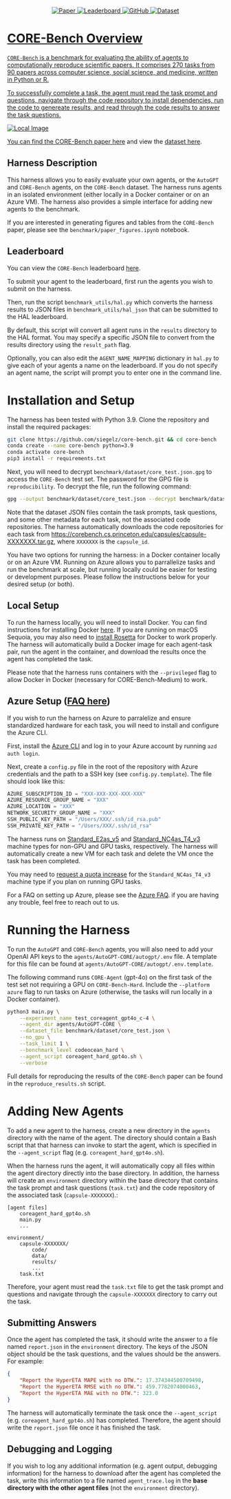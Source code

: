 <p align="center">
    <a href="https://arxiv.org/abs/2409.11363">
    <img alt="Paper" src="https://img.shields.io/badge/arXiv-arXiv:2409.11363-b31b1b.svg">
    <a href = "https://agent-evals-leaderboard.hf.space">
    <img alt="Leaderboard" src="https://img.shields.io/badge/Leaderboard-Link-blue.svg">
    <a href = "https://github.com/siegelz/core-bench">
    <img alt="GitHub" src="https://img.shields.io/badge/GitHub-Repository-181717.svg">
    <a href="https://huggingface.co/datasets/siegelz/core-bench">
    <img alt="Dataset" src="https://img.shields.io/badge/Hugging%20Face-Dataset-yellow.svg">
</p>

# CORE-Bench Overview
`CORE-Bench` is a benchmark for evaluating the ability of agents to computationally reproduce scientific papers. It comprises 270 tasks from 90 papers across computer science, social science, and medicine, written in Python or R.

To successfully complete a task, the agent must read the task prompt and questions, navigate through the code repository to install dependencies, run the code to genereate results, and read through the code results to answer the task questions.

![Local Image](./images/benchmark_overview.png)

You can find the CORE-Bench [paper here](https://arxiv.org/abs/2409.11363) and view the [dataset here](https://huggingface.co/datasets/siegelz/core-bench).

## Harness Description
This harness allows you to easily evaluate your own agents, or the `AutoGPT` and `CORE-Bench` agents, on the `CORE-Bench` dataset. The harness runs agents in an isolated environment (either locally in a Docker container or on an Azure VM). The harness also provides a simple interface for adding new agents to the benchmark.

If you are interested in generating figures and tables from the `CORE-Bench` paper, please see the `benchmark/paper_figures.ipynb` notebook.

## Leaderboard
You can view the `CORE-Bench` leaderboard [here](https://agent-evals-leaderboard.hf.space). 

To submit your agent to the leaderboard, first run the agents you wish to submit on the harness.

Then, run the script `benchmark_utils/hal.py` which converts the harness results to JSON files in `benchmark_utils/hal_json` that can be submitted to the HAL leaderboard. 

By default, this script will convert all agent runs in the `results` directory to the HAL format. You may specify a specific JSON file to convert from the results directory using the `result_path` flag.

Optionally, you can also edit the `AGENT_NAME_MAPPING` dictionary in `hal.py` to give each of your agents a name on the leaderboard. If you do not specify an agent name, the script will prompt you to enter one in the command line.

# Installation and Setup
The harness has been tested with Python 3.9. Clone the repository and install the required packages:
```bash
git clone https://github.com/siegelz/core-bench.git && cd core-bench
conda create --name core-bench python=3.9
conda activate core-bench
pip3 install -r requirements.txt
```

Next, you will need to decrypt `benchmark/dataset/core_test.json.gpg` to access the `CORE-Bench` test set. The password for the GPG file is `reproducibility`. To decrypt the file, run the following command:
```bash
gpg --output benchmark/dataset/core_test.json --decrypt benchmark/dataset/core_test.json.gpg
```

Note that the dataset JSON files contain the task prompts, task questions, and some other metadata for each task, not the associated code repositories. The harness automatically downloads the code repositories for each task from https://corebench.cs.princeton.edu/capsules/capsule-XXXXXXX.tar.gz, where `XXXXXXX` is the `capsule_id`.

You have two options for running the harness: in a Docker container locally or on an Azure VM. Running on Azure allows you to parrallelize tasks and run the benchmark at scale, but running locally could be easier for testing or development purposes. Please follow the instructions below for your desired setup (or both).

## Local Setup
To run the harness locally, you will need to install Docker. You can find instructions for installing Docker [here](https://docs.docker.com/engine/install/). If you are running on macOS Sequoia, you may also need to [install Rosetta](https://romanzipp.com/blog/maocs-sequoia-docker-resetta-is-only-intended-to-run-silicon) for Docker to work properly. The harness will automatically build a Docker image for each agent-task pair, run the agent in the container, and download the results once the agent has completed the task.

Please note that the harness runs containers with the `--privileged` flag to allow Docker in Docker (necessary for CORE-Bench-Medium) to work.

## Azure Setup ([FAQ here](azure_faq.md))
If you wish to run the harness on Azure to parralelize and ensure standardized hardware for each task, you will need to install and configure the Azure CLI.

First, install the [Azure CLI](https://learn.microsoft.com/en-us/azure/developer/azure-developer-cli/install-azd) and log in to your Azure account by running `azd auth login`.

Next, create a `config.py` file in the root of the repository with Azure credentials and the path to a SSH key (see `config.py.template`). The file should look like this:
```python
AZURE_SUBSCRIPTION_ID = "XXX-XXX-XXX-XXX-XXX"
AZURE_RESOURCE_GROUP_NAME = "XXX"
AZURE_LOCATION = "XXX"
NETWORK_SECURITY_GROUP_NAME = "XXX"
SSH_PUBLIC_KEY_PATH = "/Users/XXX/.ssh/id_rsa.pub"
SSH_PRIVATE_KEY_PATH = "/Users/XXX/.ssh/id_rsa"
```

The harness runs on [Standard_E2as_v5](https://cloudprice.net/vm/Standard_E2as_v5) and [Standard_NC4as_T4_v3](https://cloudprice.net/vm/Standard_NC4as_T4_v3) machine types for non-GPU and GPU tasks, respectively. The harness will automatically create a new VM for each task and delete the VM once the task has been completed.

You may need to [request a quota increase](https://portal.azure.com/#view/Microsoft_Azure_Capacity/QuotaMenuBlade/~/myQuotas) for the `Standard_NC4as_T4_v3` machine type if you plan on running GPU tasks.

For a FAQ on setting up Azure, please see the [Azure FAQ](azure_faq.md). if you are having any trouble, feel free to reach out to us.

# Running the Harness
To run the `AutoGPT` and `CORE-Bench` agents, you will also need to add your OpenAI API keys to the `agents/AutoGPT-CORE/autogpt/.env` file. A template for this file can be found at `agents/AutoGPT-CORE/autogpt/.env.template`.

The following command runs `CORE-Agent` (gpt-4o) on the first task of the test set not requiring a GPU on `CORE-Bench-Hard`. Include the `--platform azure` flag to run tasks on Azure (otherwise, the tasks will run locally in a Docker container).
```bash
python3 main.py \
    --experiment_name test_coreagent_gpt4o_c-4 \
    --agent_dir agents/AutoGPT-CORE \
    --dataset_file benchmark/dataset/core_test.json \
    --no_gpu \
    --task_limit 1 \
    --benchmark_level codeocean_hard \
    --agent_script coreagent_hard_gpt4o.sh \
    --verbose
```

Full details for reproducing the results of the `CORE-Bench` paper can be found in the `reproduce_results.sh` script.

# Adding New Agents
To add a new agent to the harness, create a new directory in the `agents` directory with the name of the agent. The directory should contain a Bash script that that harness can invoke to start the agent, which is specified in the ``--agent_script`` flag (e.g. `coreagent_hard_gpt4o.sh`).

When the harness runs the agent, it will automatically copy all files within the agent directory directly into the base directory. In addition, the harness will create an `environment` directory within the base directory that contains the task prompt and task questions (`task.txt`) and the code repository of the associated task (`capsule-XXXXXXX`).:
```
[agent files]
    coreagent_hard_gpt4o.sh
    main.py
    ...

environment/
    capsule-XXXXXXX/
        code/
        data/
        results/
        ...
    task.txt
```

Therefore, your agent must read the `task.txt` file to get the task prompt and questions and navigate through the `capsule-XXXXXXX` directory to carry out the task.

## Submitting Answers
Once the agent has completed the task, it should write the answer to a file named `report.json` in the `environment` directory. The keys of the JSON object should be the task questions, and the values should be the answers. For example:
```json
{
    "Report the HyperETA MAPE with no DTW.": 17.374344500709498,
    "Report the HyperETA RMSE with no DTW.": 459.7782074000463,
    "Report the HyperETA MAE with no DTW.": 323.0
}
```

The harness will automatically terminate the task once the `--agent_script` (e.g. `coreagent_hard_gpt4o.sh`) has completed. Therefore, the agent should write the `report.json` file once it has finished the task.

## Debugging and Logging
If you wish to log any additional information (e.g. agent output, debugging information) for the harness to download after the agent has completed the task, write this information to a file named `agent_trace.log` in the **base directory with the other agent files** (not the `environment` directory).